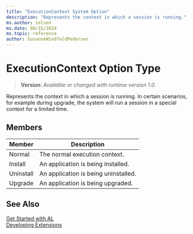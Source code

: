 ```yaml
---
title: "ExecutionContext System Option"
description: "Represents the context in which a session is running."
ms.author: solsen
ms.date: 08/15/2024
ms.topic: reference
author: SusanneWindfeldPedersen
---
```

[//]: # (START>DO_NOT_EDIT)
[//]: # (IMPORTANT:Do not edit any of the content between here and the END>DO_NOT_EDIT.)
[//]: # (Any modifications should be made in the .xml files in the ModernDev repo.)
# ExecutionContext Option Type
> **Version**: _Available or changed with runtime version 1.0._

Represents the context in which a session is running. In certain scenarios, for example during upgrade, the system will run a session in a special context for a limited time.

## Members
|  Member  |  Description  |
|----------------|---------------|
|Normal|The normal execution context.|
|Install|An application is being installed.|
|Uninstall|An application is being uninstalled.|
|Upgrade|An application is being upgraded.|

[//]: # (IMPORTANT: END>DO_NOT_EDIT)
## See Also  
[Get Started with AL](../../devenv-get-started.md)  
[Developing Extensions](../../devenv-dev-overview.md)  